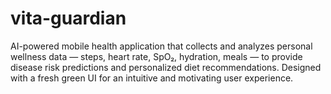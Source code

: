 # vita-guardian
AI-powered mobile health application that collects and analyzes personal wellness data — steps, heart rate, SpO₂, hydration, meals — to provide disease risk predictions and personalized diet recommendations. Designed with a fresh green UI for an intuitive and motivating user experience.
